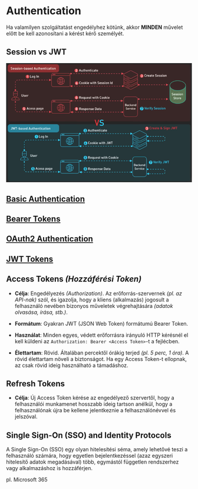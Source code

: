 # Authentication

Ha valamilyen szolgáltatást engedélyhez kötünk, akkor **MINDEN** művelet előtt be kell azonosítani a kérést kérő személyét.

## Session vs JWT

![Session vs JWT ábra](session_vs_JWT.png)

## [Basic Authentication](./Basic/)

## [Bearer Tokens](./Bearer_Tokens/)

## [OAuth2 Authentication](./OAuth2/)

## [JWT Tokens](./JWT/)

## Access Tokens *(Hozzáférési Token)*

- **Célja**: Engedélyezés *(Authorization)*. Az erőforrás-szervernek *(pl. az API-nak)* szól, és igazolja, hogy a kliens (alkalmazás) jogosult a felhasználó nevében bizonyos műveletek végrehajtására *(adatok olvasása, írása, stb.)*.

- **Formátum**: Gyakran JWT (JSON Web Token) formátumú Bearer Token.

- **Használat**: Minden egyes, védett erőforrásra irányuló HTTP kérésnél el kell küldeni az `Authorization: Bearer <Access Token>`-t a fejlécben.

- **Élettartam**: Rövid. Általában percektől órákig terjed *(pl. 5 perc, 1 óra)*. A rövid élettartam növeli a biztonságot. Ha egy Access Token-t ellopnak, az csak rövid ideig használható a támadáshoz.

## Refresh Tokens

- **Célja**: Új Access Token kérése az engedélyező szervertől, hogy a felhasználói munkamenet hosszabb ideig tartson anélkül, hogy a felhasználónak újra be kellene jelentkeznie a felhasználónévvel és jelszóval.

## Single Sign-On (SSO) and Identity Protocols

A Single Sign-On (SSO) egy olyan hitelesítési séma, amely lehetővé teszi a felhasználó számára, hogy egyetlen bejelentkezéssel (azaz egyszeri hitelesítő adatok megadásával) több, egymástól független rendszerhez vagy alkalmazáshoz is hozzáférjen.

pl. Microsoft 365
